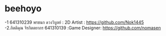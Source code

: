 # beehoyo
-1 641310239 พรชนก ดวงวิบูลย์ : 2D Artist : https://github.com/Nok1445
-2.กิตติคุณ จิรกิตตยากร 641310139 :Game Designer: https://github.com/nomasen
